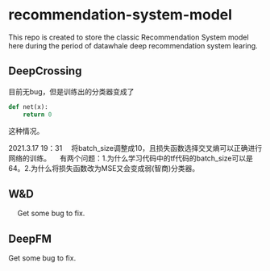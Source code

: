 # recommendation-system-model
This repo is created to store the classic Recommendation System model here during the period of datawhale deep recommendation system learing.

## DeepCrossing
目前无bug，但是训练出的分类器变成了
```python
def net(x):
    return 0
```
这种情况。

2021.3.17 19：31
&emsp;将batch_size调整成10，且损失函数选择交叉熵可以正确进行网络的训练。
&emsp;有两个问题：1.为什么学习代码中的tf代码的batch_size可以是64。2.为什么将损失函数改为MSE又会变成弱(智商)分类器。

## W&D
&emsp;
Get some bug to fix. 

## DeepFM
Get some bug to fix.